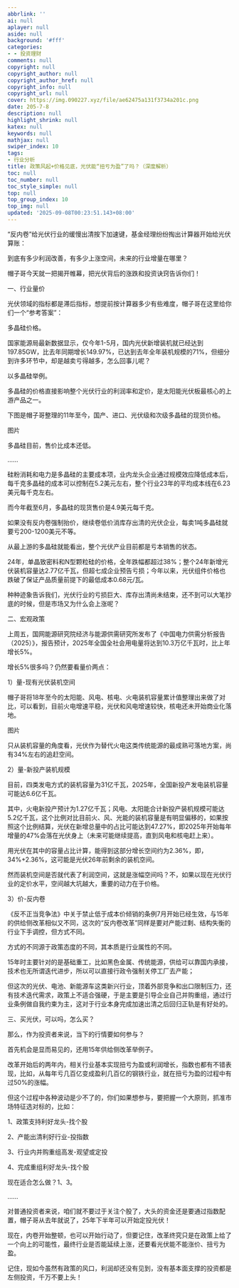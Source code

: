 ```yaml
---
abbrlink: ''
ai: null
aplayer: null
aside: null
background: '#fff'
categories:
- - 投资理财
comments: null
copyright: null
copyright_author: null
copyright_author_href: null
copyright_info: null
copyright_url: null
cover: https://img.090227.xyz/file/ae62475a131f3734a201c.png
date: 205-7-8
description: null
highlight_shrink: null
katex: null
keywords: null
mathjax: null
swiper_index: 10
tags:
- 行业分析
title: 政策风起+价格见底，光伏能“扭亏为盈”了吗？（深度解析）
toc: null
toc_number: null
toc_style_simple: null
top: null
top_group_index: 10
top_img: null
updated: '2025-09-08T00:23:51.143+08:00'
---
```

“反内卷”给光伏行业的缓慢出清按下加速键，基金经理纷纷掏出计算器开始给光伏算账：

到底有多少利润改善，有多少上涨空间，未来的行业增量在哪里？

帽子哥今天就一把揭开帷幕，把光伏背后的涨跌和投资诀窍告诉你们！

一、行业量价

光伏领域的指标都是滞后指标，想提前按计算器多少有些难度，帽子哥在这里给你们一个“参考答案”：

多晶硅价格。

国家能源局最新数据显示，仅今年1-5月，国内光伏新增装机就已经达到197.85GW，比去年同期增长149.97%，已达到去年全年装机规模的71%，但细分到许多环节中，却是越卖亏得越多，怎么回事儿呢？

以多晶硅举例。

多晶硅的价格直接影响整个光伏行业的利润率和定价，是太阳能光伏板最核心的上游产品之一。

下图是帽子哥整理的11年至今，国产、进口、光伏级和次级多晶硅的现货价格。

图片

多晶硅目前，售价比成本还低。

……

硅粉消耗和电力是多晶硅的主要成本项，业内龙头企业通过规模效应降低成本后，每千克多晶硅的成本可以控制在5.2美元左右，整个行业23年的平均成本线在6.23美元每千克左右。

而今年截至6月，多晶硅的现货售价是4.9美元每千克。

如果没有反内卷强制抬价，继续卷低价消库存出清的光伏企业，每卖1吨多晶硅就要亏200-1200美元不等。

从最上游的多晶硅就能看出，整个光伏产业目前都是亏本销售的状态。

24年，单晶致密料和N型颗粒硅的价格，全年跌幅都超过38%；整个24年新增光伏装机容量达2.77亿千瓦，但超七成企业预告亏损；今年以来，光伏组件价格也跌破了保证产品质量前提下的最低成本0.68元/瓦。

种种迹象告诉我们，光伏行业的亏损巨大、库存出清尚未结束，还不到可以大笔抄底的时候，但是市场又为什么会上涨呢？

二、宏观政策

上周五，国网能源研究院经济与能源供需研究所发布了《中国电力供需分析报告（2025）》，报告预计，2025年全国全社会用电量将达到10.3万亿千瓦时，比上年增长5%。

增长5%很多吗？仍然要看量价两点：

1）量-现有光伏装机空间

帽子哥将18年至今的太阳能、风电、核电、火电装机容量累计值整理出来做了对比，可以看到，目前火电增速平稳，光伏和风电增速较快，核电还未开始商业化落地。

图片

只从装机容量的角度看，光伏作为替代火电这类传统能源的最成熟可落地方案，尚有34%左右的追赶空间。

2）量-新投产装机规模

目前，四类发电方式的装机容量为31亿千瓦，2025年，全国新投产发电装机容量可能达6.6亿千瓦。

其中，火电新投产预计为1.27亿千瓦；风电、太阳能合计新投产装机规模可能达5.2亿千瓦，这个比例对比目前火、风、光能的装机容量是有明显偏移的，如果按照这个比例结算，光伏在新增总量中的占比可能达到47.27%，即2025年开始每年增量的47%会落在光伏身上（未来可能继续提高，直到风电和核电赶上来）。

用光伏在其中的容量占比计算，能得到这部分增长空间约为2.36%，即，34%+2.36%，这可能是光伏26年前剩余的装机空间。

然而装机空间是否就代表了利润空间，这就是涨幅空间吗？不，如果以现在光伏行业的定价水平，空间越大坑越大，重要的动力在于价格。

3）价-反内卷

《反不正当竞争法》中关于禁止低于成本价倾销的条例7月开始已经生效，与15年的供给侧改革相似又不同，这次的“反内卷改革”同样是要对产能过剩、结构失衡的行业下手调控，但方式不同。

方式的不同源于政策态度的不同，其本质是行业属性的不同。

15年时主要针对的是基础重工，比如黑色金属、传统能源，供给可以靠国内承接，技术也无所谓迭代进步，所以可以直接行政令强制关停工厂去产能；

但这次的光伏、电池、新能源车这类新兴行业，顶着外部竞争和出口限制压力，还有技术迭代需求，政策上不适合强硬，于是主要是引导企业自己并购重组，通过行业条例做自我约束为主，这对于行业本身完成加速出清之后回归正轨是有好处的。

三、买光伏，可以吗，怎么买？

那么，作为投资者来说，当下的行情要如何参与？

首先机会是显而易见的，还用15年供给侧改革举例子。

改革开始后的两年内，相关行业基本实现扭亏为盈或利润增长，指数也都有不错表现，比如，从每年亏几百亿变成盈利几百亿的钢铁行业，就在扭亏为盈的过程中有过50%的涨幅。

但这个过程中各种波动是少不了的，你们如果想参与，要把握一个大原则，抓准市场特征选对标的，比如：

1、政策支持利好龙头-找个股

2、产能出清利好行业-投指数

3、行业内并购重组高发-观望或定投

4、完成重组利好龙头-找个股

现在适合怎么做？1、3。

……

对普通投资者来说，咱们就不要过于关注个股了，大头的资金还是要通过指数配置，帽子哥从去年就说了，25年下半年可以开始定投光伏！

现在，内卷开始整顿，也可以开始行动了，但要记住，改革终究只是在政策上给了一个向上的可能性，最终行业是否能延续上涨，还要看光伏能不能涨价、扭亏为盈。

记住，现如今虽然有政策的风口，利润却还没有见到，没有基本面支撑的投资都是左侧投资，千万不要上头！
